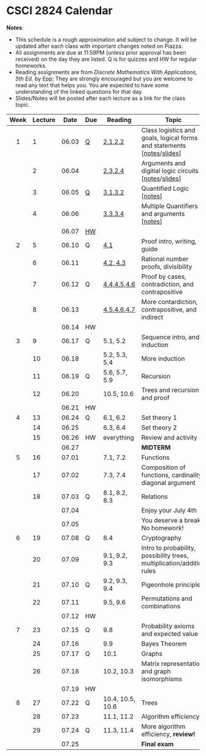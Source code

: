 # CSCI 2824 Calendar

**Notes**:
- This schedule is a rough approximation and subject to change. It will be updated after each class with important changes noted on Piazza. 
- All assignments are due at 11:59PM (unless prior approval has been received) on the day they are listed. Q is for quizzes and HW for regular homeworks.
- Reading assignments are from _Discrete Mathematics With Applications, 5th Ed._ by Epp; They are strongly encouraged but you are welcome to read any text that helps you. You are expected to have some understanding of the linked questions for that day. 
- Slides/Notes will be posted after each lecture as a link for the class topic. 

| Week   | Lecture | Date         | Due |Reading        |                   Topic             	    | 
|:------:|---|:------------:| ----|---------------| ------------------------------------------|
| 1      | 1 | 06.03        | [Q](https://canvas.colorado.edu/courses/49984/quizzes/63928)  | [2.1,2.2](https://github.com/jmbhughes/CSCI2824-Discrete-Structures/blob/master/questions/lecture01.md)         | Class logistics and goals, logical forms and statements [[notes](https://github.com/jmbhughes/CSCI2824-Discrete-Structures/blob/master/notes/lecture01.pdf)/[slides](https://github.com/jmbhughes/CSCI2824-Discrete-Structures/blob/master/slides/lecture01.pdf)]    |
|        | 2 | 06.04        |    |[2.3,2.4](https://github.com/jmbhughes/CSCI2824-Discrete-Structures/blob/master/questions/lecture02.md)         | Arguments and digitial logic circuits	[[notes](https://github.com/jmbhughes/CSCI2824-Discrete-Structures/blob/master/notes/lecture02.pdf)/[slides](https://github.com/jmbhughes/CSCI2824-Discrete-Structures/blob/master/slides/lecture02.pdf)]				  | 
|        | 3 | 06.05        | [Q](https://canvas.colorado.edu/courses/49984/quizzes/64544)  |[3.1,3.2](https://github.com/jmbhughes/CSCI2824-Discrete-Structures/blob/master/questions/lecture03.md)         | Quantified Logic 	[[notes](https://github.com/jmbhughes/CSCI2824-Discrete-Structures/blob/master/notes/lecture03.pdf)]		     |
|        | 4 | 06.06        |    |[3.3,3.4](https://github.com/jmbhughes/CSCI2824-Discrete-Structures/blob/master/questions/lecture04.md)         | Multiple Quantifiers and arguments   	[[notes](https://github.com/jmbhughes/CSCI2824-Discrete-Structures/blob/master/notes/lecture04.pdf)]		               |
|        |  | 06.07        | [HW](https://github.com/jmbhughes/CSCI2824-Discrete-Structures/blob/master/homework/hw1.pdf) |                | |
| 2      | 5 | 06.10        | Q  |[4.1](https://github.com/jmbhughes/CSCI2824-Discrete-Structures/blob/master/questions/lecture05.md)             | Proof intro, writing, guide              |	
|        | 6 | 06.11        |    |[4.2, 4.3](https://github.com/jmbhughes/CSCI2824-Discrete-Structures/blob/master/questions/lecture06.md)        | Rational number proofs, divisibility	      |
|        | 7 | 06.12        | Q  |[4.4,4.5,4.6](https://github.com/jmbhughes/CSCI2824-Discrete-Structures/blob/master/questions/lecture07.md)     | Proof by cases, contradiction, and contrapositive        |	
|        | 8 | 06.13        |    |[4.5,4.6,4.7](https://github.com/jmbhughes/CSCI2824-Discrete-Structures/blob/master/questions/lecture08.md)     | More contardiction, contrapositive, and indirect               |
|        | | 06.14        | HW |                | |
|  3     | 9 | 06.17        | Q  |5.1, 5.2        | Sequence intro, and induction          |
|        | 10 | 06.18        |    |5.2, 5.3, 5.4   | More induction      |	
|        | 11 | 06.19        | Q  |5.6, 5.7, 5.9   |	Recursion     |
|        | 12 | 06.20        |    |10.5, 10.6      | Trees and recursion and proof	  |	
|        |  | 06.21        | HW |                | |
| 4      | 13 | 06.24        | Q  |6.1, 6.2        |	Set theory 1		  |
|        | 14| 06.25        |    |6.3, 6.4        | Set theory 2	  		  |	
|        | 15 | 06.26        | HW |everything      | Review and activity		  		  |	
|        | | 06.27        |    |                | **MIDTERM**        |
| 5      | 16 | 07.01        |    |7.1, 7.2        | Functions     |
|        | 17 | 07.02        |    |7.3, 7.4        | Composition of functions, cardinality, diagonal argument  |	
|        | 18 | 07.03        | Q  |8.1, 8.2, 8.3   | Relations         |	
|        | | 07.04        |    |                | Enjoy your July 4th				  |	
|        | | 07.05        |    |                | You deserve a break. No homework!|
| 6      | 19 | 07.08        | Q  |8.4             | Cryptography            |	
|        | 20 | 07.09        |    |9.1, 9.2, 9.3   | Intro to probability, possibility trees, multiplication/addition rules   |	
|        | 21 | 07.10        | Q  |9.2, 9.3, 9.4   | Pigeonhole principle 			  |	
|        | 22 | 07.11        |    |9.5, 9.6        | Permutations and combinations                          |	
|        | |  07.12        | HW |                | |
| 7      | 23 | 07.15        | Q  |9.8             | Probability axioms and expected value                      |	
|        | 24 | 07.16        |    |9.9             | Bayes Theorem 			  	    |	
|        | 25 | 07.17        | Q  |10.1            | Graphs					  |	
|        | 26 | 07.18        |    |10.2, 10.3      | Matrix representation and graph isomorphisms                      |	
|        |  | 07.19        | HW |                | |
| 8      | 27 | 07.22        | Q  |10.4, 10.5, 10.6| Trees              |	
|        | 28 | 07.23        |    |11.1, 11.2   	  |  Algorithm efficiency      |	
|        | 29 | 07.24        | Q  |11.3, 11.4      |  More algorithm efficiency, **review!**                  |	
|        |  | 07.25        |    |                |	 **Final exam**      |	

